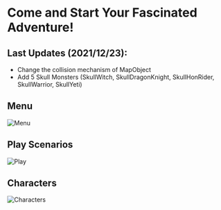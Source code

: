 # Come and Start Your Fascinated  Adventure!

## Last Updates (2021/12/23):
* Change the collision mechanism of MapObject
* Add 5 Skull Monsters (SkullWitch, SkullDragonKnight, SkullHonRider, SkullWarrior, SkullYeti)

## Menu
![Menu](https://github.com/as468579/JavaGame/blob/master/menu.gif)

## Play Scenarios
![Play](https://github.com/as468579/JavaGame/blob/master/playing.gif)

## Characters
![Characters](https://github.com/as468579/JavaGame/blob/master/characters.gif)

